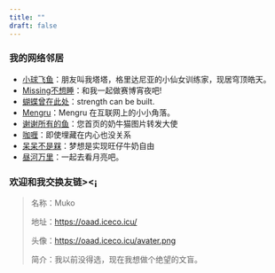 ```yaml
---
title: ""
draft: false
---
```


### 我的网络邻居

- [小球飞鱼](https://mantyke.icu/)：朋友叫我塔塔，格里达尼亚的小仙女训练家，现居穹顶皓天。
- [Missing不想睡](https://hugo-missingid.vercel.app/)：和我一起做赛博宵夜吧!
- [蝴蝶曾在此处](https://write.c7.io/tyou/)：strength can be built.
- [Mengru](https://mengru.space/)：Mengru 在互联网上的小小角落。
- [谢谢所有的鱼](https://gregueria.icu/)：您首页的奶牛猫图片转发大使
- [咖喱](https://joysblog.vercel.app/)：即使埋藏在内心也没关系
- [呆呆不是槑](http://graugris.icu/)：梦想是实现旺仔牛奶自由
- [昼河万里](https://tothemoonriver.icu/)：一起去看月亮吧。

### 欢迎和我交换友链><¡

> 名称：Muko
> 
> 地址：https://oaad.iceco.icu/
> 
> 头像：https://oaad.iceco.icu/avater.png
> 
> 简介：我以前没得选，现在我想做个绝望的文盲。